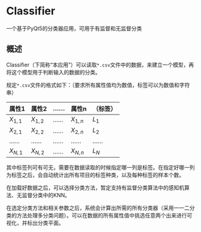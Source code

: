 # Classifier

一个基于PyQt5的分类器应用，可用于有监督和无监督分类

## 概述

Classifier（下简称“本应用”）可以读取`*.csv`文件中的数据，来建立一个模型，再将这个模型用于判断输入的数据的分类。

规定`*.csv`文件的格式如下：（要求所有属性值均为数值，标签可以为数值和字符串）

|属性1|属性2|……|属性n|（标签）|
|----|----|----|----|----|
|$X_{1,1}$|$X_{1,2}$|……|$X_{1,n}$|$L_1$|
|$X_{2,1}$|$X_{2,2}$|……|$X_{2,n}$|$L_2$|
|……|……|……|……|……|
|$X_{N,1}$|$X_{N,2}$|……|$X_{N,n}$|$L_N$|

其中标签列可有可无，需要在数据读取的时候指定哪一列是标签。在指定好哪一列为标签之后，会自动统计出所有项目的标签种类，以及每种标签的样本个数。

在加载好数据之后，可以选择分类方法，暂定支持有监督分类算法中的感知机算法、无监督分类中的KNN。

在选定分类方法和相关参数之后，系统会计算出所需的所有分类器（采用一一二分类的方法处理多分类问题）。可以在数据的所有属性值中挑选任意两个出来进行可视化，并标出分类平面。